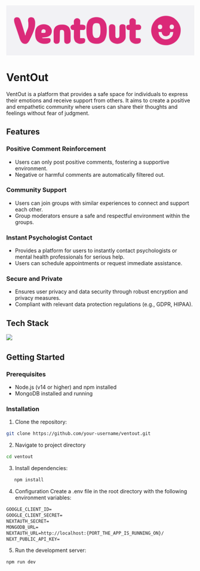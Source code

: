 <p align="center">
  <img src="/public/VentOut-logo.svg" alt="VentOut Logo" />
</p>

# VentOut

VentOut is a platform that provides a safe space for individuals to express their emotions and receive support from others. It aims to create a positive and empathetic community where users can share their thoughts and feelings without fear of judgment.

## Features

### Positive Comment Reinforcement
- Users can only post positive comments, fostering a supportive environment.
- Negative or harmful comments are automatically filtered out.

### Community Support
- Users can join groups with similar experiences to connect and support each other.
- Group moderators ensure a safe and respectful environment within the groups.

### Instant Psychologist Contact
- Provides a platform for users to instantly contact psychologists or mental health professionals for serious help.
- Users can schedule appointments or request immediate assistance.

### Secure and Private
- Ensures user privacy and data security through robust encryption and privacy measures.
- Compliant with relevant data protection regulations (e.g., GDPR, HIPAA).

## Tech Stack
<img src="https://skillicons.dev/icons?i=javascript,nextjs,mongodb,html,css,tailwind,git,github,powershell,bash,postman,vscode,vercel" />

## Getting Started

### Prerequisites
- Node.js (v14 or higher) and npm installed
- MongoDB installed and running

### Installation
1. Clone the repository:
```bash
git clone https://github.com/your-username/ventout.git
```

2. Navigate to project directory 
 ```bash
cd ventout
```
   
3. Install dependencies:
```bash
   npm install
```
4. Configuration
Create a .env file in the root directory with the following environment variables:

```
GOOGLE_CLIENT_ID=
GOOGLE_CLIENT_SECRET=
NEXTAUTH_SECRET=
MONGODB_URL=
NEXTAUTH_URL=http://localhost:{PORT_THE_APP_IS_RUNNING_ON}/
NEXT_PUBLIC_API_KEY=
```

5. Run the development server:
```bash
npm run dev
```



   

